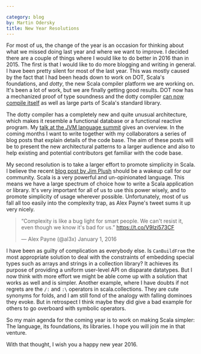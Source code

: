 ```yaml
---

category: blog
by: Martin Odersky
title: New Year Resolutions
---
```


For most of us, the change of the year is an occasion for thinking
about what we missed doing last year and where we want to improve. I decided
there are a couple of things where I would like to do better in 2016
than in 2015. The first is that I would like to do more blogging and
writing in general. I have been pretty silent for most of the last
year. This was mostly caused by the fact that I had been heads down to
work on DOT, Scala's foundations, and _dotty_, the new Scala compiler
platform we are working on. It's been a lot of work, but we are finally
getting good results. DOT now has a mechanized proof of type soundness
and the dotty compiler [can now compile
itself](http://www.scala-lang.org/blog/2015/10/23/dotty-compiler-bootstraps.html)
as well as large parts of Scala's standard library.

The dotty compiler has a completely new and quite unusual
architecture, which makes it resemble a functional database or a
functional reactive program. My [talk at the JVM language
summit](https://www.youtube.com/watch?v=WxyyJyB_Ssc) gives an
overview. In the coming months I want to write together with my
collaborators a series of blog posts
 that explain details of the code base. The
aim of these posts will be to present the new architectural patterns
to a larger audience and also to help existing and potential
contributors get familiar with the code base.

My second resolution is to take a larger effort to promote simplicity
in Scala. I believe the recent [blog post by Jim
Plush](https://web.archive.org/web/20160612120018/http://jimplush.com/talk/2015/12/19/moving-a-team-from-scala-to-golang/) should be a wakeup call for our
community. Scala is a very powerful and un-opinionated language.  This
means we have a large spectrum of choice how to write a Scala
application or library. It's very important for all of us to use this
power wisely, and to promote simplicity of usage wherever possible.
Unfortunately, most of us fall all too easily into the complexity
trap, as Alex Payne's tweet sums it up very nicely.

<blockquote class="twitter-tweet" lang="en"><p lang="en" dir="ltr">“Complexity is like a bug light for smart people. We can&#39;t resist it, even though we know it&#39;s bad for us.” <a href="https://t.co/V9Izi573CF">https://t.co/V9Izi573CF</a></p>&mdash; Alex Payne (@al3x) January 1, 2016</blockquote>
<script async src="//platform.twitter.com/widgets.js" charset="utf-8"></script>

I have been as guilty of complication as everybody else. Is
`CanBuildFrom` the most appropriate solution to deal with the
constraints of embedding special types such as arrays and strings in a
collection library? It achieves its purpose of providing a uniform
user-level API on disparate datatypes. But I now think with more
effort we might be able come up with a solution that works as well and
is simpler. Another example, where I have doubts if not regrets are
the `/:` and `:\` operators in scala.collections.  They are cute
synonyms for folds, and I am still fond of the analogy with falling
dominoes they evoke. But in retrospect I think maybe they did give a
bad example for others to go overboard with symbolic operators.

So my main agenda for the coming year is to work on making Scala
simpler: The language, its foundations, its libraries. I hope you
will join me in that venture.

With that thought, I wish you a happy new year 2016.
